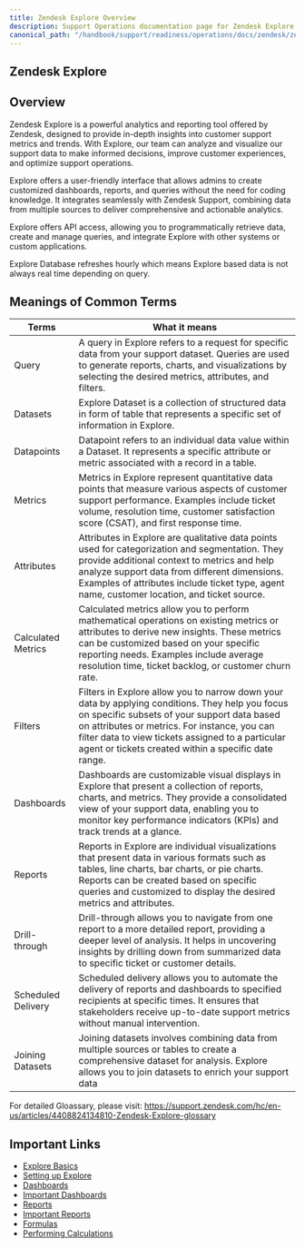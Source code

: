 ```yaml
---
title: Zendesk Explore Overview
description: Support Operations documentation page for Zendesk Explore
canonical_path: "/handbook/support/readiness/operations/docs/zendesk/zendesk-explore/overview"
---
```


## Zendesk Explore

## Overview

Zendesk Explore is a powerful analytics and reporting tool offered by Zendesk, designed to provide in-depth insights into customer support metrics and trends. With Explore, our team can analyze and visualize our support data to make informed decisions, improve customer experiences, and optimize support operations.

Explore offers a user-friendly interface that allows admins to create customized dashboards, reports, and queries without the need for coding knowledge. It integrates seamlessly with Zendesk Support, combining data from multiple sources to deliver comprehensive and actionable analytics.

Explore offers API access, allowing you to programmatically retrieve data, create and manage queries, and integrate Explore with other systems or custom applications.

Explore Database refreshes hourly which means Explore based data is not always real time depending on query.


## Meanings of Common Terms

| Terms | What it means                                                                            |
|-----------------------|------------------------------------------------------------------------|
| Query | A query in Explore refers to a request for specific data from your support dataset. Queries are used to generate reports, charts, and visualizations by selecting the desired metrics, attributes, and filters.   |
| Datasets     | Explore Dataset is a collection of structured data in form of table that represents a specific set of information in Explore.     |
| Datapoints | Datapoint refers to an individual data value within a Dataset. It represents a specific attribute or metric associated with a record in a table.  |
| Metrics         | Metrics in Explore represent quantitative data points that measure various aspects of customer support performance. Examples include ticket volume, resolution time, customer satisfaction score (CSAT), and first response time.         |
| Attributes            | Attributes in Explore are qualitative data points used for categorization and segmentation. They provide additional context to metrics and help analyze support data from different dimensions. Examples of attributes include ticket type, agent name, customer location, and ticket source.             |
| Calculated Metrics | Calculated metrics allow you to perform mathematical operations on existing metrics or attributes to derive new insights. These metrics can be customized based on your specific reporting needs. Examples include average resolution time, ticket backlog, or customer churn rate. |
| Filters        | Filters in Explore allow you to narrow down your data by applying conditions. They help you focus on specific subsets of your support data based on attributes or metrics. For instance, you can filter data to view tickets assigned to a particular agent or tickets created within a specific date range.       |
| Dashboards      | Dashboards are customizable visual displays in Explore that present a collection of reports, charts, and metrics. They provide a consolidated view of your support data, enabling you to monitor key performance indicators (KPIs) and track trends at a glance.      |
| Reports    | Reports in Explore are individual visualizations that present data in various formats such as tables, line charts, bar charts, or pie charts. Reports can be created based on specific queries and customized to display the desired metrics and attributes.    |
| Drill-through      | Drill-through allows you to navigate from one report to a more detailed report, providing a deeper level of analysis. It helps in uncovering insights by drilling down from summarized data to specific ticket or customer details.      |
| Scheduled Delivery   | Scheduled delivery allows you to automate the delivery of reports and dashboards to specified recipients at specific times. It ensures that stakeholders receive up-to-date support metrics without manual intervention.    |
| Joining Datasets      | Joining datasets involves combining data from multiple sources or tables to create a comprehensive dataset for analysis. Explore allows you to join datasets to enrich your support data      |

For detailed Gloassary, please visit: https://support.zendesk.com/hc/en-us/articles/4408824134810-Zendesk-Explore-glossary

## Important Links

 - [Explore Basics](~/content/handbook/support/readiness/operations/docs/zendesk/zendesk-explore/basics.md)
 - [Setting up Explore](~/content/handbook/support/readiness/operations/docs/zendesk/zendesk-explore/setting_up.md)
 - [Dashboards](~/content/handbook/support/readiness/operations/docs/zendesk/zendesk-explore/dashboards.md)
 - [Important Dashboards](~/content/handbook/support/readiness/operations/docs/zendesk/zendesk-explore/important_dashboards.md)
 - [Reports](~/content/handbook/support/readiness/operations/docs/zendesk/zendesk-explore/reports.md)
 - [Important Reports](~/content/handbook/support/readiness/operations/docs/zendesk/zendesk-explore/important_reports.md)
 - [Formulas](~/content/handbook/support/readiness/operations/docs/zendesk/zendesk-explore/formulas.md)
 - [Performing Calculations](~/content/handbook/support/readiness/operations/docs/zendesk/zendesk-explore/performing_calculations.md)
 